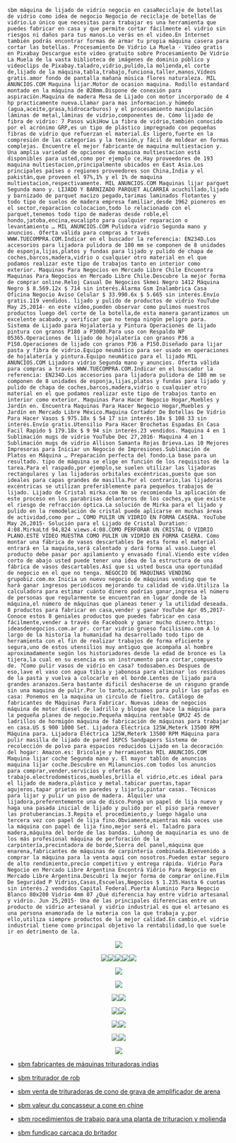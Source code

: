 
```
sbm máquina de lijado de vidrio negocio en casaReciclaje de botellas de vidrio como idea de negocio Negocio de reciclaje de botellas de vidrio.Lo único que necesitas para trabajar es una herramienta que puedes fabricar en casa y que permite cortar fácilmente el vidrio sin riesgos ni daños para tus manos.Lo verás en el video.En Internet también podrás encontrar formas de armar tu propia máquina casera para cortar las botellas. Procesamiento De Vidrio La Muela · Video gratis en Pixabay Descargue este video gratuito sobre Procesamiento De Vidrio La Muela de la vasta biblioteca de imágenes de dominio público y videoclips de Pixabay.taladro,vidrio,pulido,la molienda,el corte de,lijado de la máquina,tabla,trabajo,funciona,taller,manos,Vídeos gratis.amor fondo de pantalla mañana música flores naturaleza. MIL ANUNCIOS.COM Maquina lijar.Motor de ocasion maquina. Rodillo estandard montado en la máquina de Ø28mm.Dispone de conexión para aspiración.Maquina de madera Mesa de Lijado con motor incorporado de 4 hp practicamente nueva.Llamar para mas informacion.y húmedo (agua,aceite,grasa,hidrocarburos) y el procesamiento manipulación láminas de metal,láminas de vidrio,componentes de. Cómo lijado de fibra de vidrio: 7 Pasos wikiHow La fibra de vidrio,también conocido por el acrónimo GRP,es un tipo de plástico impregnado con pequeñas fibras de vidrio que refuerzan el material.Es ligero,fuerte en la compresión de las categorías y la tensión,y fácil de moldear en formas complejas. Encuentre el mejor fabricante de maquina multiestacion y. Una amplia variedad de opciones de maquina multiestacion está disponibles para usted,como por ejemplo ce.Hay proveedores de 193 maquina multiestacion,principalmente ubicados en East Asia.Los principales países o regiones proveedores son China,India y el pakistán,que proveen el 97%,1% y el 1% de maquina multiestacion,respectivamente. MIL ANUNCIOS.COM Maquinas lijar parquet Segunda mano y. LIJADO Y BARNIZADO PARQUET ALCARRIA acuchillado,lijado y barnizado de parquet macizo pegado,tarimas laminados flotantes y todo tipo de suelos de madera empresa familiar,desde 1962 pioneros en el sector,reparacion colocacion,todo lo relacionado con el parquet,tenemos todo tipo de maderas desde roble,el hondo,jatoba,encina,eucalipto para cualquier reparacion o levantamiento … MIL ANUNCIOS.COM Pulidora vidrio Segunda mano y anuncios. Oferta válida para compras a través WWW.TUECOMPRA.COM.Indicar en el buscador la referencia: EN234D.Los accesorios para lijadora pulidora de 180 mm se componen de 8 unidades de esponja,lijas,platos y fundas para lijado y pulido de chapa de coches,barcos,madera,vidrio o cualquier otro material en el que podamos realizar este tipo de trabajos tanto en interior como exterior. Maquinas Para Negocios en Mercado Libre Chile Encuentra Maquinas Para Negocios en Mercado Libre Chile.Descubre la mejor forma de comprar online.Reloj Casual De Negocios Skmei Negro 1412 Máquina Negro $ 8.569.12x $ 714 sin interés.Alarma Gsm Inalambrica Casa Oficina Negocio Aviso Celular $ 33.990.6x $ 5.665 sin interés.Envío gratis.119 vendidos. lijado y pulido de productos de vidrio YouTube May 25,2014· en este vídeo,pueden observar como pulimos nuestros productos luego del corte de la botella,de esta manera garantizamos un excelente acabado,y verificar que no tenga ningún peligro para. Sistema de Lijado para Hojalatería y Pintura Operaciones de lijado pintura con granos P180 a P3000.Para uso con Respaldo NP 05365.Operaciones de lijado de hojalatería con granos P36 a P150.Operaciones de lijado con granos P36 a P150.Diseñado para lijar pasta y fibra de vidrio.Equipo neumático para ser usado en operaciones de hojalatería y pintura.Equipo neumático para el lijado MIL ANUNCIOS.COM Lijadora vidrio Segunda mano y anuncios. Oferta válida para compras a través WWW.TUECOMPRA.COM.Indicar en el buscador la referencia: EN234D.Los accesorios para lijadora pulidora de 180 mm se componen de 8 unidades de esponja,lijas,platos y fundas para lijado y pulido de chapa de coches,barcos,madera,vidrio o cualquier otro material en el que podamos realizar este tipo de trabajos tanto en interior como exterior. Maquinas Para Hacer Negocio Hogar,Muebles y Jardín en. Encuentra Maquinas Para Hacer Negocio Hogar,Muebles y Jardín en Mercado Libre México.Maquina Cortador De Botellas De Vidrio Para Hacer Vasos $ 975.18x $ 54 17 sin interés.18x $ 108 33 sin interés.Envío gratis.Utensilio Para Hacer Brochetas Espadas En Casa Facil Rapido $ 179.18x $ 9 94 sin interés.23 vendidos. Maquina 4 en 1 Sublimación mugs de vidrio YouTube Dec 27,2016· Maquina 4 en 1 Sublimación mugs de vidrio Allison Samanta Rojas Brieva.Las 10 Mejores Impresoras para Iniciar un Negocio de Impresiones.Sublimación de Platos en Máquina … Preparación perfecta del fondo.La base para un resultado. tipo de máquina se elige en función de los requisitos de la tarea.Para el raspado,por ejemplo,se suelen utilizar las lijadoras rectangulares y las lijadoras orbitales excéntricas,puesto que son ideales para capas grandes de masilla.Por el contrario,las lijadoras excéntricas se utilizan preferiblemente para pequeños trabajos de lijado. Lijado de Cristal mirka.com No se recomienda la aplicación de este proceso en los parabrisas delanteros de los coches,ya que existe el riesgo de refracción óptica.La solución de Mirka para el lijado y pulido en la remodelación de cristal puede aplicarse en muchas áreas de actividad,como por … COMO PULIR UN VIDRIO EN FORMA CASERA. YouTube May 26,2015· Solución para el Lijado de Cristal Duration: 4:08.MirkaLtd 94,824 views.4:08.COMO PERFORAR UN CRISTAL O VIDRIO PLANO.ESTE VÍDEO MUESTRA COMO PULIR UN VIDRIO EN FORMA CASERA. Cómo montar una fábrica de vasos descartables De esta forma el material entrará en la maquina,será calentado y dará forma al vaso.Luego el producto debe pasar por apilamiento y envasado final.Viendo este vídeo corto de abajo usted puede tener una idea de la estructura de una fábrica de vasos descartables.Así que si usted busca una oportunidad de negocio en el que no tenga. NEGOCIO DE MÁQUINAS VENDING grupobiz.com.mx Inicia un nuevo negocio de máquinas vending que te hará ganar ingresos periódicos mejorando tu calidad de vida.Utiliza la calculadora para estimar cuánto dinero podrías ganar,ingresa el número de personas que regularmente se encuentran en lugar donde de la máquina,el número de máquinas que planeas tener y la utilidad deseada. 8 productos para fabricar en casa,vender y ganar YouTube Apr 05,2017· Conoce estos 8 geniales productos que puedes fabricar en casa fácilmente,vender a través de Facebook y ganar mucho dinero.https: ideasdenegocios.com.ar pr. cortar vidrio grueso facilisimo.com A lo largo de la historia la humanidad ha desarrollado todo tipo de herramienta con el fin de realizar trabajos de forma eficiente y segura,uno de estos utensilios muy antiguo que acompaña al hombre aproximadamente según los historiadores desde la edad de bronce es la tijera,la cual en su esencia es un instrumento para cortar,compuesto de. ?Como pulir vasos de vidrio en casa? todosaben.es Despues de eso,lave el vaso con agua tibia y jabonosa para eliminar los residuos de la pasta y vuelva a colocarlo en el borde.Lentes de lijado para grandes aranazos.Sera bastante dificil deshacerse de un rasguno grande sin una maquina de pulir.Por lo tanto,actuamos para pulir las gafas en casa: Ponemos en la maquina un circulo de fieltro. Catálogo de fabricantes de Máquinas Para Fabricar. Nuevas ideas de negocios máquina de motor diesel de ladrillo y bloque que hace la máquina para la pequeña planes de negocio.Pequeña máquina rentable QMJ2 45 de ladrillos de hormigón máquina de fabricación de máquinas para trabajar en casa.US $ 900 1000 Set. Lijadora Eléctrica 125W,Meterk 13500 RPM Máquina para. Lijadora Eléctrica 125W,Meterk 13500 RPM Máquina para pulir masilla de lijado de pared 16PCS Sandpapers Sistema de recolección de polvo para espacios reducidos Lijado en la decoración del hogar: Amazon.es: Bricolaje y herramientas MIL ANUNCIOS.COM Maquina lijar coche Segunda mano y. El mayor tablón de anuncios maquina lijar coche.Descubre en Milanuncios.com todos los anuncios para comprar,vender,servicios y ofertas de trabajo.electrodomésticos,muebles,brilla el vidrio,etc.es ideal para el lijado de madera,plástico y metal.tabicar puertas,tapar agujeros,tapar grietas en paredes y lijarlo,pintar casas. Técnicas para lijar y pulir un piso de madera. Alquiler una lijadora,preferentemente una de disco.Ponga un papel de lija nuevo y haga una pasada inicial de lijado y pulido por el piso para remover las protuberancias.3.Repita el procedimiento,y luego hágalo una tercera vez con papel de lija fino.Obviamente,mientras más veces use la máquina con papel de lija fino,mejor será el. Taladro para madera,máquina del borde de las bandas. Luhong de maquinaria es uno de los más profesional máquina de perforación de la carpintería,precintadora de borde,Sierra del panel,máquina que enarena,fabricantes de máquinas de carpintería combinada.Bienvenido a comprar la máquina para la venta aquí con nosotros.Pueden estar seguro de alto rendimiento,precio competitivo y entrega rápida. Vidrio Para Negocio en Mercado Libre Argentina Encontrá Vidrio Para Negocio en Mercado Libre Argentina.Descubrí la mejor forma de comprar online.Film De Seguridad P Vidrios,Casas,Escuelas,Negocios $ 1.235.Hasta 6 cuotas sin interés.2 vendidos Capital Federal.Puerta Aluminio Para Negocio Blanco 80x200 Vidrio 4mm 07 ¿Qué diferencia hay entre vidrio artesanal y vidrio. Jun 25,2015· Una de las principales diferencias entre un producto de vidrio artesanal y vidrio industrial es que el artesano es una persona enamorada de la materia con la que trabaja y,por ello,utiliza siempre productos de la mejor calidad.En cambio,el vidrio industrial tiene como principal objetivo la rentabilidad,lo que suele ir en detrimento de la. 
```

<div align="center">

<a href="https://es-crusher.shibang-china.com/github&k=sbm+m%C3%A1quina+de+lijado+de+vidrio+negocio+en+casa"><img src="https://static.shibang-china.com/es/crusher/logo.jpg"></a>

<a href="https://es-crusher.shibang-china.com/github&k=sbm+m%C3%A1quina+de+lijado+de+vidrio+negocio+en+casa"><img src="https://static.shibang-china.com/es/crusher/index.jpg"></a><a href="https://es-crusher.shibang-china.com/material.htmlgithub&k=sbm+m%C3%A1quina+de+lijado+de+vidrio+negocio+en+casa"><img src="https://static.shibang-china.com/es/crusher/material.jpg"></a><a href="https://es-crusher.shibang-china.com/application.htmlgithub&k=sbm+m%C3%A1quina+de+lijado+de+vidrio+negocio+en+casa"><img src="https://static.shibang-china.com/es/crusher/application.jpg"></a><a href="https://es-crusher.shibang-china.com/aboutus.htmlgithub&k=sbm+m%C3%A1quina+de+lijado+de+vidrio+negocio+en+casa"><img src="https://static.shibang-china.com/es/crusher/aboutus.jpg"></a><a href="https://es-crusher.shibang-china.com/contact.htmlgithub&k=sbm+m%C3%A1quina+de+lijado+de+vidrio+negocio+en+casa"><img src="https://static.shibang-china.com/es/crusher/contact.jpg"></a>

<a href="https://es-crusher.shibang-china.com/github&k=sbm+m%C3%A1quina+de+lijado+de+vidrio+negocio+en+casa"><img src="https://static.shibang-china.com/es/crusher/banner.jpg"></a>

<a href="https://swt.shibang-china.com/github&k=sbm+m%C3%A1quina+de+lijado+de+vidrio+negocio+en+casa"><img src="https://static.shibang-china.com/es/crusher/text.jpg"></a>

<a href="https://swt.shibang-china.com/github&k=sbm+m%C3%A1quina+de+lijado+de+vidrio+negocio+en+casa"><img src="https://static.shibang-china.com/es/crusher/chat.jpg"></a><a href="https://es-crusher.shibang-china.com/contact.htmlgithub&k=sbm+m%C3%A1quina+de+lijado+de+vidrio+negocio+en+casa"><img src="https://static.shibang-china.com/es/crusher/message.jpg"></a>

<a href="https://es-crusher.shibang-china.com/products/pe.htmlgithub&k=sbm+m%C3%A1quina+de+lijado+de+vidrio+negocio+en+casa"><img src="https://static.shibang-china.com/es/crusher/pe.jpg"></a><a href="https://es-crusher.shibang-china.com/products/pf.htmlgithub&k=sbm+m%C3%A1quina+de+lijado+de+vidrio+negocio+en+casa"><img src="https://static.shibang-china.com/es/crusher/pf.jpg"></a>

<a href="https://es-crusher.shibang-china.com/products/hpt.htmlgithub&k=sbm+m%C3%A1quina+de+lijado+de+vidrio+negocio+en+casa"><img src="https://static.shibang-china.com/es/crusher/hpt.jpg"></a><a href="https://es-crusher.shibang-china.com/products/vsi.htmlgithub&k=sbm+m%C3%A1quina+de+lijado+de+vidrio+negocio+en+casa"><img src="https://static.shibang-china.com/es/crusher/vsi.jpg"></a>

<a href="https://es-crusher.shibang-china.com/products/klv.htmlgithub&k=sbm+m%C3%A1quina+de+lijado+de+vidrio+negocio+en+casa"><img src="https://static.shibang-china.com/es/crusher/klv.jpg"></a><a href="https://es-crusher.shibang-china.com/products/portable.htmlgithub&k=sbm+m%C3%A1quina+de+lijado+de+vidrio+negocio+en+casa"><img src="https://static.shibang-china.com/es/crusher/portable.jpg"></a>

<a href="https://swt.shibang-china.com/github&k=sbm+m%C3%A1quina+de+lijado+de+vidrio+negocio+en+casa"><img src="https://static.shibang-china.com/es/crusher/case.jpg"></a>

</div>


* [sbm fabricantes de máquinas trituradoras indias](sbm%20fabricantes%20de%20m%C3%A1quinas%20trituradoras%20indias.md)

* [sbm triturador de rob](sbm%20triturador%20de%20rob.md)

* [sbm venta de trituradoras de cono de grava de amplificador de arena](sbm%20venta%20de%20trituradoras%20de%20cono%20de%20grava%20de%20amplificador%20de%20arena.md)

* [sbm valeur du concasseur a cone en chine](sbm%20valeur%20du%20concasseur%20a%20cone%20en%20chine.md)

* [sbm rocedimientos de trabajo para una planta de trituracion y molienda](sbm%20rocedimientos%20de%20trabajo%20para%20una%20planta%20de%20trituracion%20y%20molienda.md)

* [sbm fundicao carcaca do britador](sbm%20fundicao%20carcaca%20do%20britador.md)